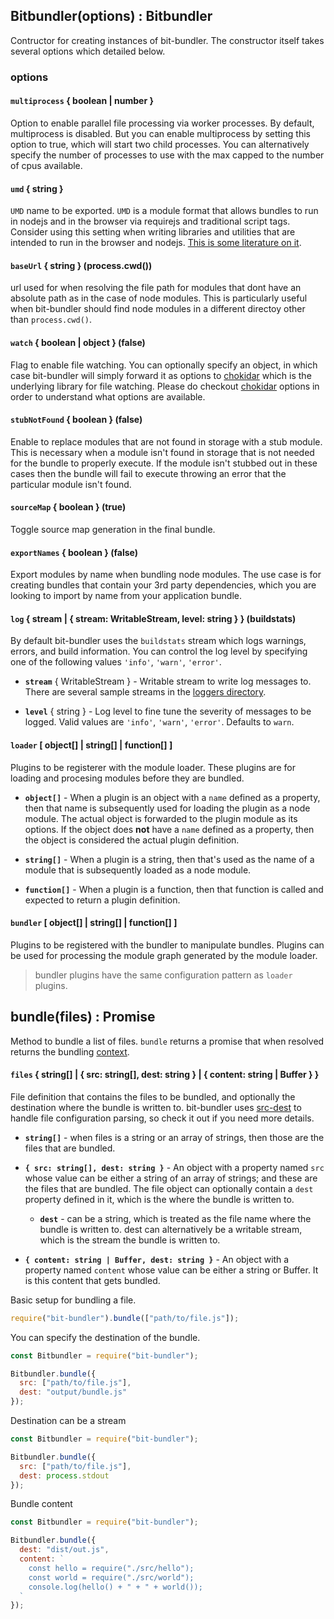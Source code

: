 ## Bitbundler(options) : Bitbundler

Contructor for creating instances of bit-bundler. The constructor itself takes several options which detailed below.

### options

#### **`multiprocess`** { boolean | number }

Option to enable parallel file processing via worker processes. By default, multiprocess is disabled. But you can enable multiprocess by setting this option to true, which will start two child processes. You can alternatively specify the number of processes to use with the max capped to the number of cpus available.

#### **`umd`** { string }

`UMD` name to be exported. `UMD` is a module format that allows bundles to run in nodejs and in the browser via requirejs and traditional script tags. Consider using this setting when writing libraries and utilities that are intended to run in the browser and nodejs. [This is some literature on it](https://github.com/umdjs/umd).

#### **`baseUrl`** { string } (process.cwd())

url used for when resolving the file path for modules that dont have an absolute path as in the case of node modules. This is particularly useful when bit-bundler should find node modules in a different directoy other than `process.cwd()`.

#### **`watch`** { boolean | object } (false)

Flag to enable file watching. You can optionally specify an object, in which case bit-bundler will simply forward it as options to [chokidar](https://github.com/paulmillr/chokidar) which is the underlying library for file watching. Please do checkout [chokidar](https://github.com/paulmillr/chokidar) options in order to understand what options are available.

#### **`stubNotFound`** { boolean } (false)

Enable to replace modules that are not found in storage with a stub module. This is necessary when a module isn't found in storage that is not needed for the bundle to properly execute. If the module isn't stubbed out in these cases then the bundle will fail to execute throwing an error that the particular module isn't found.

#### **`sourceMap`** { boolean } (true)

Toggle source map generation in the final bundle.

#### **`exportNames`** { boolean } (false)

Export modules by name when bundling node modules. The use case is for creating bundles that contain your 3rd party dependencies, which you are looking to import by name from your application bundle.

#### **`log`** { stream | { stream: WritableStream, level: string } } (buildstats)

By default bit-bundler uses the `buildstats` stream which logs warnings, errors, and build information. You can control the log level by specifying one of the following values `'info'`, `'warn'`, `'error'`.

  - **`stream`** { WritableStream } - Writable stream to write log messages to. There are several sample streams in the [loggers directory](https://github.com/MiguelCastillo/bit-bundler/tree/master/loggers).

  - **`level`** { string } - Log level to fine tune the severity of messages to be logged. Valid values are `'info'`, `'warn'`, `'error'`. Defaults to `warn`.

#### **`loader`** [ object[] | string[] | function[] ]

Plugins to be registerer with the module loader. These plugins are for loading and procesing modules before they are bundled.

  - **`object[]`** - When a plugin is an object with a `name` defined as a property, then that name is subsequently used for loading the plugin as a node module. The actual object is forwarded to the plugin module as its options. If the object does **not** have a `name` defined as a property, then the object is considered the actual plugin definition.

  - **`string[]`** - When a plugin is a string, then that's used as the name of a module that is subsequently loaded as a node module.

  - **`function[]`** - When a plugin is a function, then that function is called and expected to return a plugin definition.

#### **`bundler`** [ object[] | string[] | function[] ]

Plugins to be registered with the bundler to manipulate bundles. Plugins can be used for processing the module graph generated by the module loader.

> bundler plugins have the same configuration pattern as `loader` plugins.


## bundle(files) : Promise

Method to bundle a list of files. `bundle` returns a promise that when resolved returns the bundling [context](#context).

#### **`files`** { string[] | { src: string[], dest: string } | { content: string | Buffer } }

File definition that contains the files to be bundled, and optionally the destination where the bundle is written to. bit-bundler uses [src-dest](https://github.com/MiguelCastillo/src-dest) to handle file configuration parsing, so check it out if you need more details.

  - **`string[]`** - when files is a string or an array of strings, then those are the files that are bundled.

  - **`{ src: string[], dest: string }`** - An object with a property named `src` whose value can be either a string of an array of strings; and these are the files that are bundled. The file object can optionally contain a `dest` property defined in it, which is the where the bundle is written to.

    - **`dest`** - can be a string, which is treated as the file name where the bundle is written to. dest can alternatively be a writable stream, which is the stream the bundle is written to.

  - **`{ content: string | Buffer, dest: string }`** - An object with a property named `content` whose value can be either a string or Buffer. It is this content that gets bundled.


Basic setup for bundling a file.

``` javascript
require("bit-bundler").bundle(["path/to/file.js"]);
```

You can specify the destination of the bundle.

``` javascript
const Bitbundler = require("bit-bundler");

Bitbundler.bundle({
  src: ["path/to/file.js"],
  dest: "output/bundle.js"
});
```

Destination can be a stream
``` javascript
const Bitbundler = require("bit-bundler");

Bitbundler.bundle({
  src: ["path/to/file.js"],
  dest: process.stdout
});
```

Bundle content
``` javascript
const Bitbundler = require("bit-bundler");

Bitbundler.bundle({
  dest: "dist/out.js",
  content: `
    const hello = require("./src/hello");
    const world = require("./src/world");
    console.log(hello() + " + " + world());
  `
});
```

